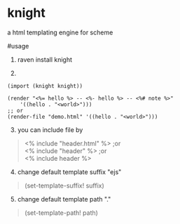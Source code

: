 # knight
a html templating engine for scheme

#usage

1. raven install knight

2. 

```
(import (knight knight))

(render "<%= hello %> -- <%- hello %> -- <%# note %>"
    '((hello . "<world>")))
;; or
(render-file "demo.html" '((hello . "<world>")))
```

3. you can include file by

> <% include "header.html" %>  ;or    
> <% include "header" %>  ;or   
> <% include header %>

4. change default template suffix "ejs"

> (set-template-suffix! suffix)

5. change default template path "."

> (set-template-path! path)
